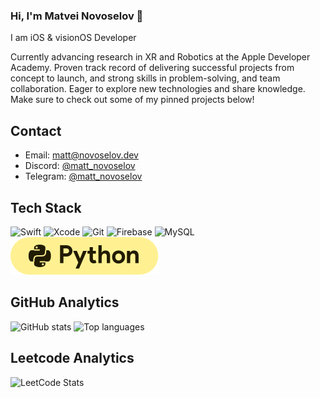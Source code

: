 ### Hi, I'm Matvei Novoselov 👋

I am iOS & visionOS Developer

Currently advancing research in XR and Robotics at the Apple Developer Academy. Proven track record of delivering successful projects from concept to launch, and strong skills in problem-solving, and team collaboration. Eager to explore new technologies and share knowledge. Make sure to check out some of my pinned projects below!

## Contact
- Email: [matt@novoselov.dev](mailto://matt@novoselov.dev)
- Discord: [@matt_novoselov](https://discordapp.com/users/matt_novoselov/)
- Telegram: [@matt_novoselov](https://t.me/matt_novoselov)

## Tech Stack
![Swift](https://ziadoua.github.io/m3-Markdown-Badges/badges/Swift/swift3.svg)
![Xcode](https://ziadoua.github.io/m3-Markdown-Badges/badges/Xcode/xcode3.svg)
![Git](https://ziadoua.github.io/m3-Markdown-Badges/badges/Git/git3.svg)
![Firebase](https://ziadoua.github.io/m3-Markdown-Badges/badges/Firebase/firebase3.svg)
![MySQL](https://ziadoua.github.io/m3-Markdown-Badges/badges/MySQL/mysql3.svg)
![Python](https://github.com/matt-novoselov/matt-novoselov/blob/6872ce8655961e21e6e7a6f7b840cd0997ca35b1/Files/python.svg)

## GitHub Analytics
<p align="left">
  <!-- GitHub commits & stats -->
  <picture>
    <source media="(prefers-color-scheme: dark)"
            srcset="https://github-readme-stats-eight-theta.vercel.app/api?username=matt-novoselov&show_icons=true&theme=dark&include_all_commits=true&count_private=true"/>
    <source media="(prefers-color-scheme: light)"
            srcset="https://github-readme-stats-eight-theta.vercel.app/api?username=matt-novoselov&show_icons=true&theme=light&include_all_commits=true&count_private=true"/>
    <img height="180em" alt="GitHub stats" src="https://github-readme-stats-eight-theta.vercel.app/api?username=matt-novoselov&show_icons=true&include_all_commits=true&count_private=true"/>
  </picture>

  <!-- GitHub top languages -->
  <picture>
    <source media="(prefers-color-scheme: dark)"
            srcset="https://github-readme-stats-eight-theta.vercel.app/api/top-langs/?username=matt-novoselov&layout=compact&langs_count=8&theme=dark"/>
    <source media="(prefers-color-scheme: light)"
            srcset="https://github-readme-stats-eight-theta.vercel.app/api/top-langs/?username=matt-novoselov&layout=compact&langs_count=8&theme=light"/>
    <img height="180em" alt="Top languages" src="https://github-readme-stats-eight-theta.vercel.app/api/top-langs/?username=matt-novoselov&layout=compact&langs_count=8"/>
  </picture>
</p>

## Leetcode Analytics
<p align="left">
  <!-- LeetCode stats -->
  <picture>
    <source media="(prefers-color-scheme: dark)"
            srcset="https://leetcard.jacoblin.cool/matvei-novoselov?theme=dark&font=Noto%20Sans%20Mro"/>
    <source media="(prefers-color-scheme: light)"
            srcset="https://leetcard.jacoblin.cool/matvei-novoselov?theme=light&font=Noto%20Sans%20Mro"/>
    <img alt="LeetCode Stats" src="https://leetcard.jacoblin.cool/matvei-novoselov?font=Noto%20Sans%20Mro"/>
  </picture>
</p>
